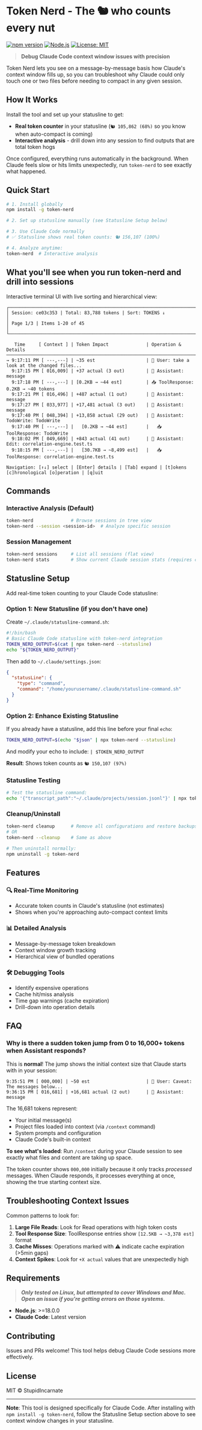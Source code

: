 # Token Nerd - The 🐿️ who counts every nut

[![npm version](https://badge.fury.io/js/token-nerd.svg)](https://www.npmjs.com/package/token-nerd)
[![Node.js](https://img.shields.io/node/v/token-nerd.svg)](https://nodejs.org/)
[![License: MIT](https://img.shields.io/badge/License-MIT-yellow.svg)](https://opensource.org/licenses/MIT)

> **Debug Claude Code context window issues with precision**

Token Nerd lets you see on a message-by-message basis how Claude's context window fills up, so you can troubleshoot why Claude could only touch one or two files before needing to compact in any given session.

## How It Works

Install the tool and set up your statusline to get:
- **Real token counter** in your statusline (`🐿️ 105,862 (68%)` so you know when auto-compact is coming)
- **Interactive analysis** - drill down into any session to find outputs that are total token hogs 

Once configured, everything runs automatically in the background. When Claude feels slow or hits limits unexpectedly, run `token-nerd` to see exactly what happened.


## Quick Start

```bash
# 1. Install globally
npm install -g token-nerd

# 2. Set up statusline manually (see Statusline Setup below)

# 3. Use Claude Code normally
# ✅ Statusline shows real token counts: 🐿️ 156,107 (100%)

# 4. Analyze anytime:
token-nerd  # Interactive analysis
```

## What you'll see when you run token-nerd and drill into sessions

Interactive terminal UI with live sorting and hierarchical view:

```
┌──────────────────────────────────────────────────────────────────────────────────────────────────┐
│ Session: ce03c353 | Total: 83,788 tokens | Sort: TOKENS ↓                                         │
│ Page 1/3 | Items 1-20 of 45                                                                       │
└──────────────────────────────────────────────────────────────────────────────────────────────────┘

   Time     [ Context ] | Token Impact              | Operation & Details
────────────────────────────────────────────────────────────────────────────────────────────────────
→ 9:17:11 PM [ ---,---] | ~35 est                   | 👤 User: take a look at the changed files...
  9:17:15 PM [ 016,009] | +37 actual (3 out)        | 🤖 Assistant: message
  9:17:18 PM [ ---,---] | [0.2KB → ~44 est]         | 📥 ToolResponse: 0.2KB → ~40 tokens
  9:17:21 PM [ 016,496] | +487 actual (1 out)       | 🤖 Assistant: message
  9:17:27 PM [ 033,977] | +17,481 actual (3 out)    | 🤖 Assistant: message
  9:17:40 PM [ 048,394] | +13,858 actual (29 out)   | 🤖 Assistant: TodoWrite: TodoWrite
  9:17:40 PM [ ---,---] |   [0.2KB → ~44 est]       |   📥 ToolResponse: TodoWrite
  9:18:02 PM [ 049,669] | +843 actual (41 out)      | 🤖 Assistant: Edit: correlation-engine.test.ts
  9:18:15 PM [ ---,---] |   [30.7KB → ~8,499 est]   |   📥 ToolResponse: correlation-engine.test.ts

Navigation: [↑↓] select | [Enter] details | [Tab] expand | [t]okens [c]hronological [o]peration | [q]uit
```


## Commands

### Interactive Analysis (Default)
```bash
token-nerd              # Browse sessions in tree view
token-nerd --session <session-id>  # Analyze specific session
```

### Session Management
```bash
token-nerd sessions     # List all sessions (flat view)
token-nerd stats        # Show current Claude session stats (requires claude CLI)
```

## Statusline Setup

Add real-time token counting to your Claude Code statusline:

### Option 1: New Statusline (if you don't have one)

Create `~/.claude/statusline-command.sh`:

```bash
#!/bin/bash
# Basic Claude Code statusline with token-nerd integration
TOKEN_NERD_OUTPUT=$(cat | npx token-nerd --statusline)
echo "${TOKEN_NERD_OUTPUT}"
```

Then add to `~/.claude/settings.json`:

```json
{
  "statusLine": {
    "type": "command",
    "command": "/home/yourusername/.claude/statusline-command.sh"
  }
}
```

### Option 2: Enhance Existing Statusline

If you already have a statusline, add this line before your final `echo`:

```bash
TOKEN_NERD_OUTPUT=$(echo "$json" | npx token-nerd --statusline)
```

And modify your echo to include: `| $TOKEN_NERD_OUTPUT`

**Result**: Shows token counts as `🐿️ 150,107 (97%)`

### Statusline Testing
```bash
# Test the statusline command:
echo '{"transcript_path":"~/.claude/projects/session.jsonl"}' | npx token-nerd --statusline
```

### Cleanup/Uninstall
```bash
token-nerd cleanup      # Remove all configurations and restore backups
# OR
token-nerd --cleanup    # Same as above

# Then uninstall normally:
npm uninstall -g token-nerd
```

## Features

### 🔍 **Real-Time Monitoring**
- Accurate token counts in Claude's statusline (not estimates)
- Shows when you're approaching auto-compact context limits

### 📊 **Detailed Analysis**
- Message-by-message token breakdown
- Context window growth tracking
- Hierarchical view of bundled operations

### 🛠 **Debugging Tools**
- Identify expensive operations
- Cache hit/miss analysis  
- Time gap warnings (cache expiration)
- Drill-down into operation details

## FAQ

### Why is there a sudden token jump from 0 to 16,000+ tokens when Assistant responds?

This is **normal**! The jump shows the initial context size that Claude starts with in your session:

```
9:35:51 PM [ 000,000] | ~50 est                     | 👤 User: Caveat: The messages below...
9:36:15 PM [ 016,681] | +16,681 actual (2 out)      | 🤖 Assistant: message
```

The 16,681 tokens represent:
- Your initial message(s)  
- Project files loaded into context (via `/context` command)
- System prompts and configuration
- Claude Code's built-in context

**To see what's loaded**: Run `/context` during your Claude session to see exactly what files and content are taking up space.

The token counter shows `000,000` initially because it only tracks *processed* messages. When Claude responds, it processes everything at once, showing the true starting context size.

## Troubleshooting Context Issues

Common patterns to look for:

1. **Large File Reads**: Look for Read operations with high token costs
2. **Tool Response Size**: ToolResponse entries show `[12.5KB → ~3,378 est]` format  
3. **Cache Misses**: Operations marked with ⚠️ indicate cache expiration (>5min gaps)
4. **Context Spikes**: Look for `+X actual` values that are unexpectedly high 

## Requirements

> **_Only tested on Linux, but attempted to cover Windows and Mac. Open an issue if you're getting errors on those systems._**

- **Node.js**: >=18.0.0
- **Claude Code**: Latest version

## Contributing

Issues and PRs welcome! This tool helps debug Claude Code sessions more effectively.

## License

MIT © StupidIncarnate

---

**Note**: This tool is designed specifically for Claude Code. After installing with `npm install -g token-nerd`, follow the Statusline Setup section above to see context window changes in your statusline.